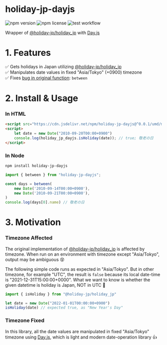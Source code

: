 # holiday-jp-dayjs

![npm version](https://img.shields.io/npm/v/holiday-jp-dayjs)
![npm license](https://img.shields.io/npm/l/holiday-jp-dayjs)
![test workflow](https://github.com/Seo-4d696b75/holiday-jp-dayjs/actions/workflows/test.yaml/badge.svg)

Wrapper of [@holiday-jp/holiday_jp](https://www.npmjs.com/package/@holiday-jp/holiday_jp) with [Day.js](https://day.js.org/en/)

# 1. Features

✅ Gets holidays in Japan utilizing [@holiday-jp/holiday_jp](https://www.npmjs.com/package/@holiday-jp/holiday_j)  
✅ Manipulates date values in fixed "Asia/Tokyo" (+0900) timezone    
✅ Fixes [bug in original function](https://github.com/holiday-jp/holiday_jp-js/issues/36): `between`  

# 2. Install & Usage

### In HTML

```html
<script src="https://cdn.jsdelivr.net/npm/holiday-jp-dayjs@^0.0.1/umd/min.js"></script>
<script>
    let date = new Date("2010-09-20T00:00+0900")
    console.log(holiday_jp_dayjs.isHoliday(date)); // true; 敬老の日
</script>
```

### In Node

```bash
npm install holiday-jp-dayjs
```

```ts
import { between } from "holiday-jp-dayjs";

const days = between(
    new Date('2010-09-14T00:00+0900'), 
    new Date('2010-09-21T00:00+0900'),
)
console.log(days[0].name) // 敬老の日
```

# 3. Motivation

### Timezone Affected

The original implementation of [@holiday-jp/holiday_jp](https://www.npmjs.com/package/@holiday-jp/holiday_j) is affected by timezone. When run on an environment with timezone except "Asia/Tokyo", output may be ambiguous 😵

The following simple code runs as expected in "Asia/Tokyo". But in other timezone, for example "UTC", the result is `false` because its local date-time is "2021-12-31T15:00:00+0000". What we want to know is whether the given datetime is holiday is Japan, NOT in UTC 🤣 

```js
import { isHoliday } from "@holiday-jp/holiday_jp"

let date = new Date("2022-01-01T00:00:00+0900")
isHoliday(date) // expected true, as "New Year's Day"
```

### Timezone Fixed

In this library, all the date values are manipulated in fixed "Asia/Tokyo" timezone using [Day.js](https://day.js.org/en/), which is light and modern date-operation library 👍
